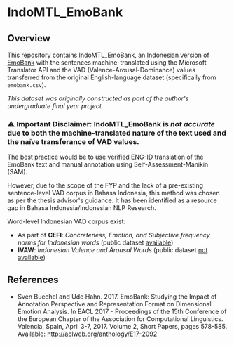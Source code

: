 # IndoMTL_EmoBank

## Overview
This repository contains IndoMTL_EmoBank, an Indonesian version of [EmoBank](https://github.com/JULIELab/EmoBank/) with the sentences machine-translated using the Microsoft Translator API and the VAD (Valence-Arousal-Dominance) values transferred from the original English-language dataset (specifically from `emobank.csv`).

*This dataset was originally constructed as part of the author's undergraduate final year project.*

### ⚠️ Important Disclaimer: IndoMTL_EmoBank is *not accurate* due to both the machine-translated nature of the text used and the naïve transferance of VAD values.

The best practice would be to use verified ENG-ID translation of the EmoBank text and manual annotation using Self-Assessment-Manikin (SAM).

However, due to the scope of the FYP and the lack of a pre-existing sentence-level VAD corpus in Bahasa Indonesia, this method was chosen as per the thesis advisor's guidance. It has been identified as a resource gap in Bahasa Indonesia/Indonesian NLP Research.

Word-level Indonesian VAD corpus exist:
* As part of **CEFI**: *Concreteness, Emotion, and Subjective frequency norms for Indonesian words* (public dataset [available](https://www.ncbi.nlm.nih.gov/pmc/articles/PMC5138238/))
* **IVAW**: *Indonesian Valence and Arousal Words* (public dataset [not available](https://ieeexplore.ieee.org/document/8674370/))

## References
* Sven Buechel and Udo Hahn. 2017. EmoBank: Studying the Impact of Annotation Perspective and Representation Format on Dimensional Emotion Analysis. In EACL 2017 - Proceedings of the 15th Conference of the European Chapter of the Association for Computational Linguistics. Valencia, Spain, April 3-7, 2017. Volume 2, Short Papers, pages 578-585. Available: http://aclweb.org/anthology/E17-2092

